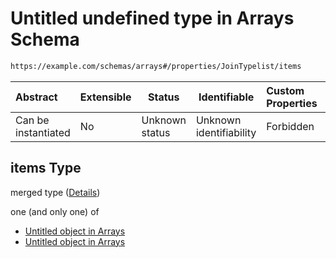 # Untitled undefined type in Arrays Schema

```txt
https://example.com/schemas/arrays#/properties/JoinTypelist/items
```




| Abstract            | Extensible | Status         | Identifiable            | Custom Properties | Additional Properties | Access Restrictions | Defined In                                                                             |
| :------------------ | ---------- | -------------- | ----------------------- | :---------------- | --------------------- | ------------------- | -------------------------------------------------------------------------------------- |
| Can be instantiated | No         | Unknown status | Unknown identifiability | Forbidden         | Allowed               | none                | [arrays.schema.json\*](../generated-schemas/arrays.schema.json "open original schema") |

## items Type

merged type ([Details](arrays-properties-jointypelist-items.md))

one (and only one) of

-   [Untitled object in Arrays](arrays-properties-jointypelist-items-oneof-0.md "check type definition")
-   [Untitled object in Arrays](arrays-properties-jointypelist-items-oneof-1.md "check type definition")
